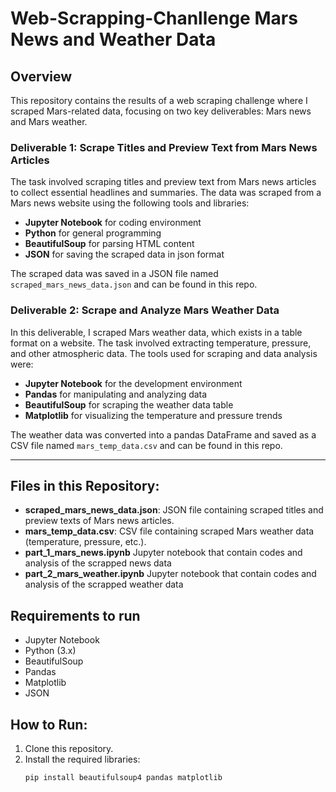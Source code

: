 # Web-Scrapping-Chanllenge Mars News and Weather Data

## Overview

This repository contains the results of a web scraping challenge where I scraped Mars-related data, focusing on two key deliverables: Mars news and Mars weather.

### Deliverable 1: Scrape Titles and Preview Text from Mars News Articles
The task involved scraping titles and preview text from Mars news articles to collect essential headlines and summaries. The data was scraped from a Mars news website using the following tools and libraries:
- **Jupyter Notebook** for coding environment
- **Python** for general programming
- **BeautifulSoup** for parsing HTML content
- **JSON** for saving the scraped data in json format

The scraped data was saved in a JSON file named `scraped_mars_news_data.json` and can be found in this repo.

### Deliverable 2: Scrape and Analyze Mars Weather Data
In this deliverable, I scraped Mars weather data, which exists in a table format on a website. The task involved extracting temperature, pressure, and other atmospheric data. The tools used for scraping and data analysis were:
- **Jupyter Notebook** for the development environment
- **Pandas** for manipulating and analyzing data
- **BeautifulSoup** for scraping the weather data table
- **Matplotlib** for visualizing the temperature and pressure trends

The weather data was converted into a pandas DataFrame and saved as a CSV file named `mars_temp_data.csv` and can be found in this repo.

---

## Files in this Repository:
- **scraped_mars_news_data.json**: JSON file containing scraped titles and preview texts of Mars news articles.
- **mars_temp_data.csv**: CSV file containing scraped Mars weather data (temperature, pressure, etc.).
- **part_1_mars_news.ipynb** Jupyter notebook that contain codes and analysis of the scrapped news data
- **part_2_mars_weather.ipynb** Jupyter notebook that contain codes and analysis of the scrapped weather data 

## Requirements to run 
- Jupyter Notebook
- Python (3.x)
- BeautifulSoup
- Pandas
- Matplotlib
- JSON

## How to Run:
1. Clone this repository.
2. Install the required libraries:
   ```bash
   pip install beautifulsoup4 pandas matplotlib
